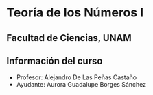 # Teoría de los Números I
## Facultad de Ciencias, UNAM


## Información del curso

* Profesor: Alejandro De Las Peñas Castaño
* Ayudante: Aurora Guadalupe Borges Sánchez

